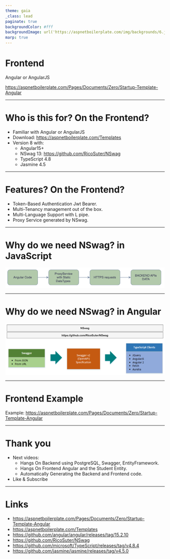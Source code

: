 ```yaml
---
theme: gaia
_class: lead
paginate: true
backgroundColor: #fff
backgroundImage: url('https://aspnetboilerplate.com/img/backgrounds/6.jpg')
marp: true
---
```


# Frontend

Angular or AngularJS

https://aspnetboilerplate.com/Pages/Documents/Zero/Startup-Template-Angular

---

# Who is this for? On the Frontend?

- Familiar with Angular or AngularJS
- Download: https://aspnetboilerplate.com/Templates
- Version 8 with:
  - Angular15+
  - NSwag 13: https://github.com/RicoSuter/NSwag
  - TypeScript 4.8
  - Jasmine 4.5

---

# Features? On the Frontend?

- Token-Based Authentication Jwt Bearer.
- Multi-Tenancy management out of the box.
- Multi-Language Support with L pipe.
- Proxy Service generated by NSwag.

---

# Why do we need NSwag? in JavaScript

![bg 90%](why_do_we_need_nswag_1.png)

---

# Why do we need NSwag? in Angular

![bg 90%](why_do_we_need_nswag_2.png)

---

# Frontend Example

Example: https://aspnetboilerplate.com/Pages/Documents/Zero/Startup-Template-Angular

---

# Thank you

- Next videos:
  - Hangs On Backend using PostgreSQL, Swagger, EntityFramework.
  - Hangs On Frontend Angular and the Student Entity.
  - Automatically Generating the Backend and Frontend code.
- Like & Subscribe

---

# Links

- https://aspnetboilerplate.com/Pages/Documents/Zero/Startup-Template-Angular
- https://aspnetboilerplate.com/Templates
- https://github.com/angular/angular/releases/tag/15.2.10
- https://github.com/RicoSuter/NSwag
- https://github.com/microsoft/TypeScript/releases/tag/v4.8.4
- https://github.com/jasmine/jasmine/releases/tag/v4.5.0
